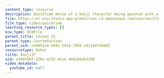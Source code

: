 ```yaml
---
content_type: resource
description: QuickTime movie of a kanji character being painted with a brush.
file: https://ol-ocw-studio-app-production.s3.amazonaws.com/courses/21g-504-japanese-iv-spring-2009/a36876bf226ee2324cce4e6a46ab22d8_Kanji37.mov
file_type: video/quicktime
learning_resource_types: []
ocw_type: OCWFile
parent_title: Lesson 22
parent_type: CourseSection
parent_uid: ce845a14-e942-541d-7d56-a411e07e0465
resourcetype: Other
title: Kanji37
uid: a36876bf-226e-e232-4cce-4e6a46ab22d8
video_metadata:
  youtube_id: null
---
```

